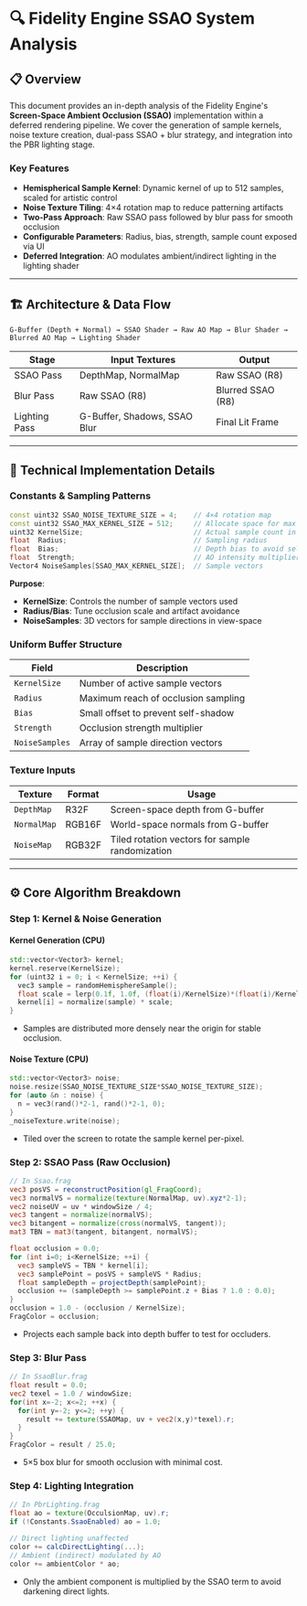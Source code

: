 # 🔍 Fidelity Engine SSAO System Analysis

## 📋 Overview

This document provides an in-depth analysis of the Fidelity Engine's **Screen-Space Ambient Occlusion (SSAO)** implementation within a deferred rendering pipeline. We cover the generation of sample kernels, noise texture creation, dual-pass SSAO + blur strategy, and integration into the PBR lighting stage.

### Key Features

- **Hemispherical Sample Kernel**: Dynamic kernel of up to 512 samples, scaled for artistic control  
- **Noise Texture Tiling**: 4×4 rotation map to reduce patterning artifacts  
- **Two-Pass Approach**: Raw SSAO pass followed by blur pass for smooth occlusion  
- **Configurable Parameters**: Radius, bias, strength, sample count exposed via UI  
- **Deferred Integration**: AO modulates ambient/indirect lighting in the lighting shader

---

## 🏗️ Architecture & Data Flow

```
G-Buffer (Depth + Normal) → SSAO Shader → Raw AO Map → Blur Shader → Blurred AO Map → Lighting Shader
```  

| Stage            | Input Textures        | Output                  |
|------------------|-----------------------|-------------------------|
| SSAO Pass        | DepthMap, NormalMap   | Raw SSAO (R8)           |
| Blur Pass        | Raw SSAO (R8)         | Blurred SSAO (R8)       |
| Lighting Pass    | G-Buffer, Shadows, SSAO Blur | Final Lit Frame        |

---

## 🔧 Technical Implementation Details

### Constants & Sampling Patterns

```cpp
const uint32 SSAO_NOISE_TEXTURE_SIZE = 4;    // 4×4 rotation map
const uint32 SSAO_MAX_KERNEL_SIZE = 512;     // Allocate space for max samples
uint32 KernelSize;                           // Actual sample count in use
float  Radius;                               // Sampling radius
float  Bias;                                 // Depth bias to avoid self-occlusion
float  Strength;                             // AO intensity multiplier
Vector4 NoiseSamples[SSAO_MAX_KERNEL_SIZE];  // Sample vectors
```  

**Purpose**:  
- **KernelSize**: Controls the number of sample vectors used  
- **Radius/Bias**: Tune occlusion scale and artifact avoidance  
- **NoiseSamples**: 3D vectors for sample directions in view-space

### Uniform Buffer Structure

| Field         | Description                            |
|---------------|----------------------------------------|
| `KernelSize`  | Number of active sample vectors       |
| `Radius`      | Maximum reach of occlusion sampling   |
| `Bias`        | Small offset to prevent self-shadow   |
| `Strength`    | Occlusion strength multiplier         |
| `NoiseSamples`| Array of sample direction vectors     |

### Texture Inputs

| Texture      | Format  | Usage                                 |
|--------------|---------|---------------------------------------|
| `DepthMap`   | R32F    | Screen-space depth from G-buffer      |
| `NormalMap`  | RGB16F  | World-space normals from G-buffer     |
| `NoiseMap`   | RGB32F  | Tiled rotation vectors for sample randomization |

---

## ⚙️ Core Algorithm Breakdown

### Step 1: Kernel & Noise Generation

#### Kernel Generation (CPU)
```cpp
std::vector<Vector3> kernel;
kernel.reserve(KernelSize);
for (uint32 i = 0; i < KernelSize; ++i) {
  vec3 sample = randomHemisphereSample();
  float scale = lerp(0.1f, 1.0f, (float(i)/KernelSize)*(float(i)/KernelSize));
  kernel[i] = normalize(sample) * scale;
}
```
- Samples are distributed more densely near the origin for stable occlusion.

#### Noise Texture (CPU)
```cpp
std::vector<Vector3> noise;
noise.resize(SSAO_NOISE_TEXTURE_SIZE*SSAO_NOISE_TEXTURE_SIZE);
for (auto &n : noise) {
  n = vec3(rand()*2-1, rand()*2-1, 0);
}
_noiseTexture.write(noise);
```
- Tiled over the screen to rotate the sample kernel per-pixel.

### Step 2: SSAO Pass (Raw Occlusion)
```glsl
// In Ssao.frag
vec3 posVS = reconstructPosition(gl_FragCoord);
vec3 normalVS = normalize(texture(NormalMap, uv).xyz*2-1);
vec2 noiseUV = uv * windowSize / 4;
vec3 tangent = normalize(normalVS);
vec3 bitangent = normalize(cross(normalVS, tangent));
mat3 TBN = mat3(tangent, bitangent, normalVS);

float occlusion = 0.0;
for (int i=0; i<KernelSize; ++i) {
  vec3 sampleVS = TBN * kernel[i];
  vec3 samplePoint = posVS + sampleVS * Radius;
  float sampleDepth = projectDepth(samplePoint);
  occlusion += (sampleDepth >= samplePoint.z + Bias ? 1.0 : 0.0);
}
occlusion = 1.0 - (occlusion / KernelSize);
FragColor = occlusion;
```
- Projects each sample back into depth buffer to test for occluders.

### Step 3: Blur Pass
```glsl
// In SsaoBlur.frag
float result = 0.0;
vec2 texel = 1.0 / windowSize;
for(int x=-2; x<=2; ++x) {
  for(int y=-2; y<=2; ++y) {
    result += texture(SSAOMap, uv + vec2(x,y)*texel).r;
  }
}
FragColor = result / 25.0;
```
- 5×5 box blur for smooth occlusion with minimal cost.

### Step 4: Lighting Integration
```glsl
// In PbrLighting.frag
float ao = texture(OcculsionMap, uv).r;
if (!Constants.SsaoEnabled) ao = 1.0;

// Direct lighting unaffected
color += calcDirectLighting(...);
// Ambient (indirect) modulated by AO
color += ambientColor * ao;
```
- Only the ambient component is multiplied by the SSAO term to avoid darkening direct lights.